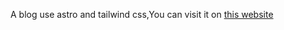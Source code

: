 A blog use astro and tailwind css,You can visit it on [this website](https://my-astro-blog-nine.vercel.app/)
